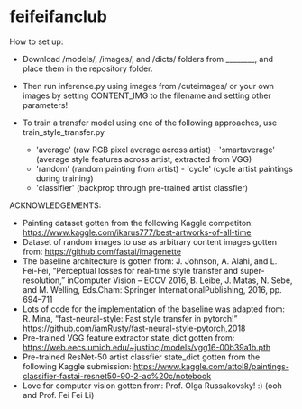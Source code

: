 # feifeifanclub

How to set up:

  - Download /models/, /images/, and /dicts/ folders from ________, and place them in the repository folder.

  - Then run inference.py using images from /cuteimages/ or your own images by setting CONTENT_IMG to the filename and setting other parameters! 
  
  - To train a transfer model using one of the following approaches, use train_style_transfer.py
     - 'average' (raw RGB pixel average across artist)    - 'smartaverage' (average style features across artist, extracted from VGG)     
     - 'random' (random painting from artist)             - 'cycle' (cycle artist paintings during training)        
     - 'classifier' (backprop through pre-trained artist classfier)
     
     
 
 ACKNOWLEDGEMENTS:
  - Painting dataset gotten from the following Kaggle competiton:
        https://www.kaggle.com/ikarus777/best-artworks-of-all-time
  - Dataset of random images to use as arbitrary content images gotten from:
        https://github.com/fastai/imagenette
  - The baseline architecture is gotten from:
        J. Johnson, A. Alahi, and L. Fei-Fei, “Perceptual losses for real-time style transfer and super-resolution,”
        inComputer Vision – ECCV 2016, B. Leibe, J. Matas, N. Sebe, and M. Welling, Eds.Cham: Springer InternationalPublishing, 2016, pp. 694–711
  - Lots of code for the implementation of the baseline was adapted from:
        R. Mina, “fast-neural-style: Fast style transfer in pytorch!” https://github.com/iamRusty/fast-neural-style-pytorch,2018
  - Pre-trained VGG feature extractor state_dict gotten from:
        https://web.eecs.umich.edu/~justincj/models/vgg16-00b39a1b.pth
  - Pre-trained ResNet-50 artist classfier state_dict gotten from the following Kaggle submission:
        https://www.kaggle.com/attol8/paintings-classifier-fastai-resnet50-90-2-ac%20c/notebook
  - Love for computer vision gotten from:
        Prof. Olga Russakovsky! :)    (ooh and Prof. Fei Fei Li)
